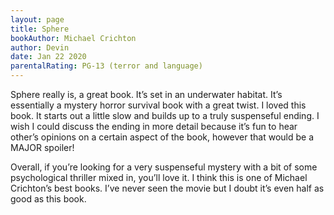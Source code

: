 ```yaml
---
layout: page
title: Sphere
bookAuthor: Michael Crichton
author: Devin
date: Jan 22 2020
parentalRating: PG-13 (terror and language)
---
```

Sphere really is, a great book. It’s set in an underwater habitat. It’s essentially a mystery horror survival book with a great twist. I loved this book. It starts out a little slow and builds up to a truly suspenseful ending. I wish I could discuss the ending in more detail because it’s fun to hear other’s opinions on a certain aspect of the book, however that would be a MAJOR spoiler!

Overall, if you’re looking for a very suspenseful mystery with a bit of some psychological thriller mixed in, you’ll love it. I think this is one of Michael Crichton’s best books. I’ve never seen the movie but I doubt it’s even half as good as this book. 
